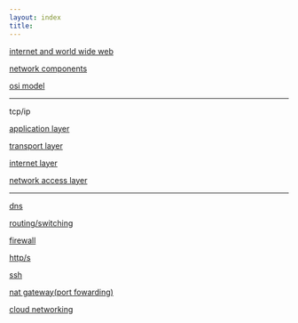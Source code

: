 ```yaml
---
layout: index
title:
---
```


[internet and world wide web](./internet-and-world-wide-web)

[network components]()

[osi model](./osi-model)

---

<span class="category">tcp/ip</span>

[application layer](./application-layer)

[transport layer](./transport-layer)

[internet layer](./internet-layer)

[network access layer](./network-access-layer)

---

[dns]()

[routing/switching](./routing-and-switching)

[firewall]()

[http/s]()

[ssh]()

[nat gateway(port fowarding)]()

[cloud networking]()